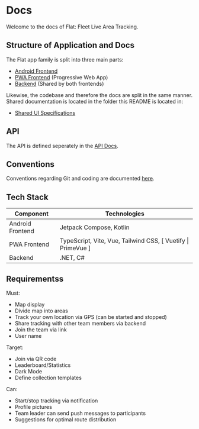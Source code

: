 # Docs

Welcome to the docs of Flat: Fleet Live Area Tracking.

## Structure of Application and Docs

The Flat app family is split into three main parts:

-   [Android Frontend](/docs/frontend-android/README.md)
-   [PWA Frontend](/docs/frontend-pwa/README.md) (Progressive Web App)
-   [Backend](/docs/backend/README.md) (Shared by both frontends)

Likewise, the codebase and therefore the docs are split in the same manner.
Shared documentation is located in the folder this README is located in:

-   [Shared UI Specifications](/docs/ui.md)

## API

The API is defined seperately in the [API Docs](/docs/api.md).

## Conventions

Conventions regarding Git and coding are documented [here](/docs/conventions.md).

## Tech Stack

| Component        | Technologies                                                 |
| ---------------- | ------------------------------------------------------------ |
| Android Frontend | Jetpack Compose, Kotlin                                      |
| PWA Frontend     | TypeScript, Vite, Vue, Tailwind CSS, [ Vuetify \| PrimeVue ] |
| Backend          | .NET, C#                                                     |

## Requirementss

Must:

-   Map display
-   Divide map into areas
-   Track your own location via GPS (can be started and stopped)
-   Share tracking with other team members via backend
-   Join the team via link
-   User name

Target:

-   Join via QR code
-   Leaderboard/Statistics
-   Dark Mode
-   Define collection templates

Can:

-   Start/stop tracking via notification
-   Profile pictures
-   Team leader can send push messages to participants
-   Suggestions for optimal route distribution
